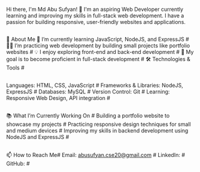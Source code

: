 Hi there, I'm Md Abu Sufyan! 👋
I'm an aspiring Web Developer currently learning and improving my skills in full-stack web development. I have a passion for building responsive, user-friendly websites and applications.
##
🚀 About Me
🌱 I’m currently learning JavaScript, NodeJS, and ExpressJS #
👨‍💻 I’m practicing web development by building small projects like portfolio websites #
💡 I enjoy exploring front-end and back-end development #
🎯 My goal is to become proficient in full-stack development #
🛠️ Technologies & Tools #
##
Languages: HTML, CSS, JavaScript #
Frameworks & Libraries: NodeJS, ExpressJS #
Databases: MySQL # 
Version Control: Git #
Learning: Responsive Web Design, API integration #
##
📚 What I’m Currently Working On #
Building a portfolio website to showcase my projects #
Practicing responsive design techniques for small and medium devices #
Improving my skills in backend development using NodeJS and ExpressJS  #
##
📫 How to Reach Me#
Email: abusufyan.cse20@gmail.com #
LinkedIn: #
GitHub: #
